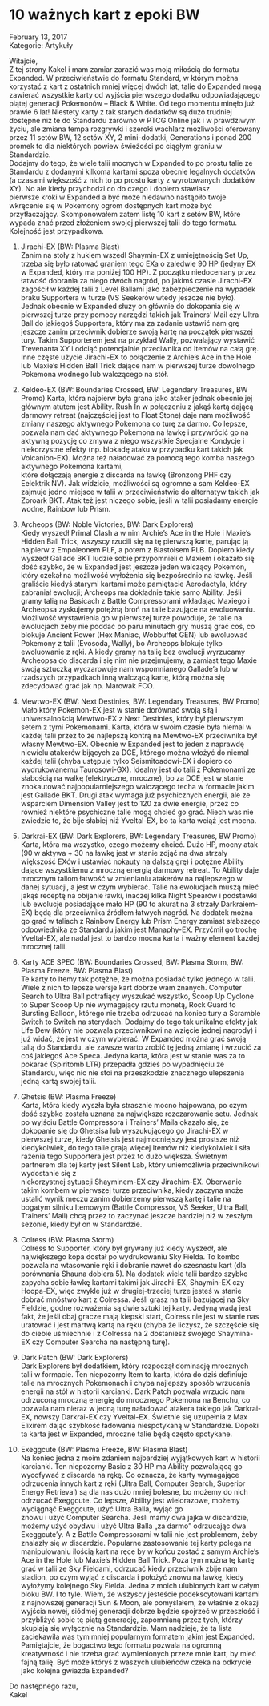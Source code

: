 # 10 ważnych kart z epoki BW

February 13, 2017  
Kategorie: Artykuły

Witajcie,  
Z tej strony Kakel i mam zamiar zarazić was moją miłością do formatu Expanded. W przeciwieństwie do formatu Standard, w którym można korzystać z kart z ostatnich mniej więcej dwóch lat, talie do Expanded mogą zawierać wszystkie karty od wyjścia pierwszego dodatku odpowiadającego piątej generacji Pokemonów – Black & White. Od tego momentu minęło już prawie 6 lat! Niestety karty z tak starych dodatków są dużo trudniej dostępne niż te do Standardu zarówno w PTCG Online jak i w prawdziwym życiu, ale zmiana tempa rozgrywki i szeroki wachlarz możliwości oferowany przez 11 setów BW, 12 setów XY, 2 mini-dodatki, Generations i ponad 200 promek to dla niektórych powiew świeżości po ciągłym graniu w Standardzie.  
Dodajmy do tego, że wiele talii mocnych w Expanded to po prostu talie ze Standardu z dodanymi kilkoma kartami spoza obecnie legalnych dodatków (a czasami większość z nich to po prostu karty z wyrotowanych dodatków XY). No ale kiedy przychodzi co do czego i dopiero stawiasz  
pierwsze kroki w Expanded a być może niedawno nastąpiło twoje wkręcenie się w Pokemony ogrom dostępnych kart może być przytłaczający.
Skomponowałem zatem listę 10 kart z setów BW, które wypada znać przed złożeniem swojej pierwszej talii do tego formatu. Kolejność jest przypadkowa.

1. Jirachi-EX (BW: Plasma Blast)  
Zanim na stoły z hukiem wszedł Shaymin-EX z umiejętnością Set Up, trzeba się było ratować graniem tego EXa o zaledwie 90 HP (jedyny EX w Expanded, który ma poniżej 100 HP). Z początku niedoceniany przez łatwość dobrania za niego dwóch nagród, po jakimś czasie Jirachi-EX zagościł w każdej talii z Level Ballami jako zabezpieczenie na wypadek braku Supportera w turze (VS Seekerów wtedy jeszcze nie było). Jednak obecnie w Expanded służy on głównie do dokopania się w pierwszej turze przy pomocy narzędzi takich jak Trainers’ Mail czy Ultra Ball do jakiegoś Supportera, który ma za zadanie ustawić nam grę jeszcze zanim przeciwnik dobierze swoją kartę na początek pierwszej tury. Takim Supporterem jest na przykład Wally, pozwalający wystawić Trevenanta XY i odciąć potencjalnie przeciwnika od Itemów na całą grę. Inne częste użycie Jirachi-EX to połączenie z Archie’s Ace in the Hole lub Maxie’s Hidden Ball Trick dające nam w pierwszej turze dowolnego Pokemona wodnego lub walczącego na stół.

2. Keldeo-EX (BW: Boundaries Crossed, BW: Legendary Treasures, BW Promo)
Karta, która najpierw była grana jako ataker jednak obecnie jej głównym atutem jest Ability. Rush In w połączeniu z jakąś kartą dającą darmowy retreat (najczęściej jest to Float Stone) daje nam możliwość zmiany naszego aktywnego Pokemona co turę za darmo. Co lepsze, pozwala nam dać aktywnego Pokemona na ławkę i przywrócić go na aktywną pozycję co zmywa z niego wszystkie Specjalne Kondycje i niekorzystne efekty (np. blokadę ataku w przypadku kart takich jak Volcanion-EX). Można też naładować za pomocą tego komba naszego aktywnego Pokemona kartami,  
które dołączają energie z discarda na ławkę (Bronzong PHF czy Eelektrik NV). Jak widzicie, możliwości są ogromne a sam Keldeo-EX zajmuje jedno miejsce w talii w przeciwieństwie do alternatyw takich jak Zoroark BKT. Atak też jest niczego sobie, jeśli w talii posiadamy energie wodne, Rainbow lub Prism.  

3. Archeops (BW: Noble Victories, BW: Dark Explorers)  
Kiedy wyszedł Primal Clash a w nim Archie’s Ace in the Hole i Maxie’s Hidden Ball Trick, wszyscy rzucili się na tę pierwszą kartę, parując ją najpierw z Empoleonem PLF, a potem z Blastoisem PLB. Dopiero kiedy wyszedł Gallade BKT ludzie sobie przypomnieli o Maxiem i okazało się dość szybko, że w Expanded jest jeszcze jeden walczący Pokemon, który czekał na możliwość wyłożenia się bezpośrednio na ławkę. Jeśli graliście kiedyś starymi kartami może pamiętacie Aerodactyla, który zabraniał ewolucji; Archeops ma dokładnie takie samo Ability. Jeśli gramy talią na Basicach z Battle Compressorami wkładając Maxiego i Archeopsa zyskujemy potężną broń na talie bazujące na ewoluowaniu. Możliwość wystawienia go w pierwszej turze powoduje, że talie na ewolucjach żeby nie poddać po paru minutach gry muszą grać coś, co blokuje Ancient Power (Hex Maniac, Wobbuffet GEN) lub ewoluować Pokemony z talii (Evosoda, Wally), bo Archeops blokuje tylko ewoluowanie z ręki. A kiedy gramy na talię bez ewolucji wyrzucamy Archeopsa do discarda i się nim nie przejmujemy, a zamiast tego Maxie swoją sztuczką wyczarowuje nam wspomnianego Gallade’a lub w rzadszych przypadkach inną walczącą kartę, którą można się zdecydować grać jak np. Marowak FCO.

4. Mewtwo-EX (BW: Next Destinies, BW: Legendary Treasures, BW Promo)  
Mało który Pokemon-EX jest w stanie dorównać swoją siłą i uniwersalnością Mewtwo-EX z Next Destinies, który był pierwszym setem z tymi Pokemonami. Karta, która w swoim czasie była niemal w każdej talii przez to że najlepszą kontrą na Mewtwo-EX przeciwnika był własny Mewtwo-EX. Obecnie w Expanded jest to jeden z naprawdę niewielu atakerów bijących za DCE, którego można włożyć do niemal każdej talii (chyba ustępuje tylko Seismitoadowi-EX i dopiero co wydrukowanemu Taurosowi-GX). Idealny jest do talii z Pokemonami ze słabością na walkę (elektryczne, mroczne), bo za DCE jest w stanie znokautować najpopularniejszego walczącego techa w formacie jakim jest Gallade BKT.
Drugi atak wymaga już psychicznych energii, ale ze wsparciem Dimension Valley jest to 120 za dwie energie, przez co również niektóre psychiczne talie mogą chcieć go grać. Niech was nie zwiedzie to, że bije słabiej niż Yveltal-EX, bo ta karta wciąż jest mocna.

5. Darkrai-EX (BW: Dark Explorers, BW: Legendary Treasures, BW Promo)  
Karta, która ma wszystko, czego możemy chcieć. Dużo HP, mocny atak (90 w aktywa + 30 na ławkę jest w stanie zdjąć na dwa strzały większość EXów i ustawiać nokauty na dalszą grę) i potężne Ability dające wszystkiemu z mroczną energią darmowy retreat. To Ability daje mrocznym taliom łatwość w zmienianiu atakerów na najlepszego w danej sytuacji, a jest w czym wybierać. Talie na ewolucjach muszą mieć jakąś receptę na obijanie ławki, inaczej kilka Night Spearów i podstawki lub ewolucje posiadające mało HP (90 to akurat na 3 strzały Darkraiem-EX) będą dla przeciwnika źródłem łatwych nagród. Na dodatek można go grać w taliach z Rainbow Energy lub Prism Energy zamiast słabszego odpowiednika ze Standardu jakim jest Manaphy-EX. Przyćmił go trochę Yveltal-EX, ale nadal jest to bardzo mocna karta i ważny element każdej mrocznej talii.

6. Karty ACE SPEC (BW: Boundaries Crossed, BW: Plasma Storm, BW: Plasma Freeze, BW: Plasma Blast)  
Te karty to Itemy tak potężne, że można posiadać tylko jednego w talii. Wiele z nich to lepsze wersje kart dobrze wam znanych. Computer Search to Ultra Ball potrafiący wyszukać wszystko, Scoop Up Cyclone to Super Scoop Up nie wymagający rzutu monetą, Rock Guard to Bursting Balloon, którego nie trzeba odrzucać na koniec tury a Scramble Switch to Switch na sterydach. Dodajmy do tego tak unikalne efekty jak Life Dew (który nie pozwala przeciwnikowi na wzięcie jednej nagrody) i już widać, że jest w czym wybierać. W Expanded można grać swoją talią do Standardu, ale zawsze warto zrobić tę jedną zmianę i wrzucić za coś jakiegoś Ace Speca. Jedyna karta, która jest w stanie was za to pokarać (Spiritomb LTR) przepadła gdzieś po wypadnięciu ze Standardu, więc nic nie stoi na przeszkodzie znacznego ulepszenia jedną kartą swojej talii.

7. Ghetsis (BW: Plasma Freeze)  
Karta, która kiedy wyszła była strasznie mocno hajpowana, po czym dość szybko została uznana za największe rozczarowanie setu. Jednak po wyjściu Battle Compressora i Trainers’ Maila okazało się, że dokopanie się do Ghetsisa lub wyszukującego go Jirachi-EX w pierwszej turze, kiedy Ghetsis jest najmocniejszy jest prostsze niż kiedykolwiek, do tego talie grają więcej Itemów niż kiedykolwiek i siła rażenia tego Supportera jest przez to dużo większa. Świetnym partnerem dla tej karty jest Silent Lab, który uniemożliwia przeciwnikowi wydostanie się z  
niekorzystnej sytuacji Shayminem-EX czy Jirachim-EX. Oberwanie takim kombem w pierwszej turze przeciwnika, kiedy zaczyna może ustalić wynik meczu zanim dobierzemy pierwszą kartę i talie na bogatym silniku Itemowym (Battle Compressor, VS Seeker, Ultra Ball, Trainers’ Mail) chcą przez to zaczynać jeszcze bardziej niż w zeszłym sezonie, kiedy był on w Standardzie.

8. Colress (BW: Plasma Storm)  
Colress to Supporter, który był grywany już kiedy wyszedł, ale największego kopa dostał po wydrukowaniu Sky Fielda. To kombo pozwala na wtasowanie ręki i dobranie nawet do szesnastu kart (dla porównania Shauna dobiera 5). Na dodatek wiele talii bardzo szybko zapycha sobie ławkę kartami takimi jak Jirachi-EX, Shaymin-EX czy Hoopa-EX, więc zwykle już w drugiej-trzeciej turze jesteś w stanie dobrać mnóstwo kart z Colressa. Jeśli grasz na talii bazującej na Sky Fieldzie, godne rozważenia są dwie sztuki tej karty. Jedyną wadą jest fakt, że jeśli obaj gracze mają kiepski start, Colress nie jest w stanie nas uratować i jest martwą kartą na ręku (chyba że liczysz, że szczęście się do ciebie uśmiechnie i z Colressa na 2 dostaniesz swojego Shaymina-EX czy Computer Searcha na następną turę).

9. Dark Patch (BW: Dark Explorers)  
Dark Explorers był dodatkiem, który rozpoczął dominację mrocznych talii w formacie. Ten niepozorny Item to karta, która do dziś definiuje talie na mrocznych Pokemonach i chyba najlepszy sposób wrzucania energii na stół w historii karcianki. Dark Patch pozwala wrzucić nam odrzuconą mroczną energię do mrocznego Pokemona na Benchu, co pozwala nam nieraz w jedną turę naładować atakera takiego jak Darkrai-EX, nowszy Darkrai-EX czy Yveltal-EX. Świetnie się uzupełnia z Max Elixirem dając szybkość ładowania niespotykaną w Standardzie. Dopóki ta karta jest w Expanded, mroczne talie będą często spotykane.

10. Exeggcute (BW: Plasma Freeze, BW: Plasma Blast)  
Na koniec jedna z moim zdaniem najbardziej wyjątkowych kart w historii karcianki. Ten niepozorny Basic z 30 HP ma Ability pozwalającą go wycofywać z discarda na rękę. Co oznacza, że karty wymagające odrzucenia innych kart z ręki (Ultra Ball, Computer Search, Superior Energy Retrieval) są dla nas dużo mniej bolesne, bo możemy do nich odrzucać Exeggcute. Co lepsze, Ability jest wielorazowe, możemy wyciągnąć Exeggcute, użyć Ultra Balla, wyjąć go  
znowu i użyć Computer Searcha. Jeśli mamy dwa jajka w discardzie, możemy użyć obydwu i użyć Ultra Balla „za darmo” odrzucając dwa Exeggcute’y. A z Battle Compressorami w talii nie jest problemem, żeby znalazły się w discardzie. Popularne zastosowanie tej karty polega na manipulowaniu ilością kart na ręce by w końcu zostać z samym Archie’s Ace in the Hole lub Maxie’s Hidden Ball Trick. Poza tym można tę kartę grać w talii ze Sky Fieldami, odrzucać kiedy przeciwnik zbije nam stadion, po czym wyjąć z discarda i położyć znowu na ławkę, kiedy wyłożymy kolejnego Sky Fielda. Jedna z moich ulubionych kart w całym bloku BW.
I to tyle. Wiem, że wszyscy jesteście podekscytowani kartami z najnowszej generacji Sun & Moon, ale pomyślałem, że właśnie z okazji wyjścia nowej, siódmej generacji dobrze będzie spojrzeć w przeszłość i przybliżyć sobie tę piątą generację, zapomnianą przez tych, którzy skupiają się wyłącznie na Standardzie. Mam nadzieję, że ta lista zaciekawiła was tym mniej popularnym formatem jakim jest Expanded. Pamiętajcie, że bogactwo tego formatu pozwala na ogromną kreatywność i nie trzeba grać wymienionych przeze mnie kart, by mieć fajną talię. Być może któryś z waszych ulubieńców czeka na odkrycie jako kolejna gwiazda Expanded?

Do następnego razu,  
Kakel